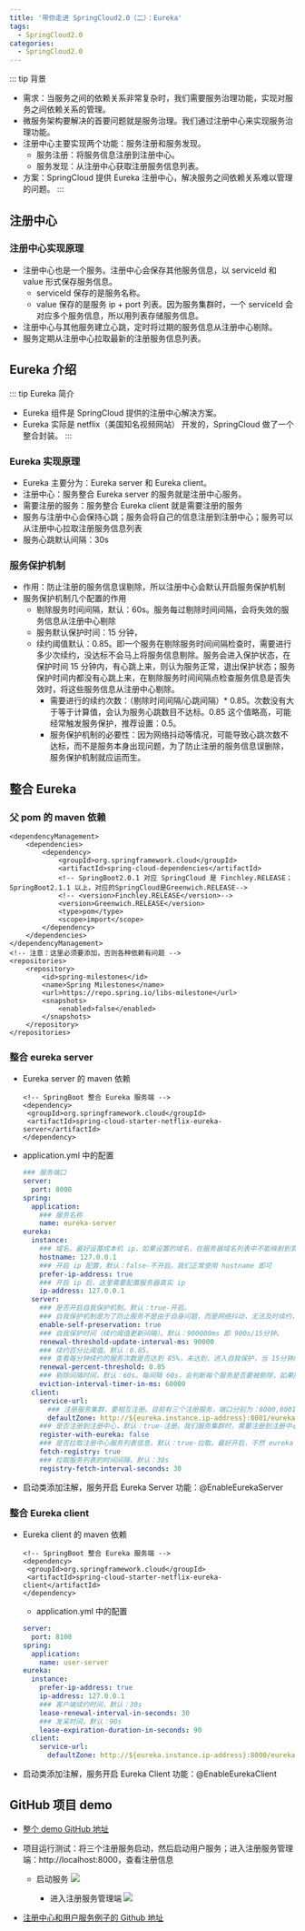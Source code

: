```yaml
---
title: '带你走进 SpringCloud2.0（二）：Eureka'
tags:
  - SpringCloud2.0
categories:
  - SpringCloud2.0
---
```


::: tip 背景
* 需求：当服务之间的依赖关系非常复杂时，我们需要服务治理功能，实现对服务之间依赖关系的管理。
* 微服务架构要解决的首要问题就是服务治理。我们通过注册中心来实现服务治理功能。
* 注册中心主要实现两个功能：服务注册和服务发现。
  * 服务注册：将服务信息注册到注册中心。
  * 服务发现：从注册中心获取注册服务信息列表。
* 方案：SpringCloud 提供 Eureka 注册中心，解决服务之间依赖关系难以管理的问题。
:::

## 注册中心

### 注册中心实现原理
* 注册中心也是一个服务。注册中心会保存其他服务信息，以 serviceId 和 value 形式保存服务信息。
  * serviceId 保存的是服务名称。
  * value 保存的是服务 ip + port  列表。因为服务集群时，一个 serviceId 会对应多个服务信息，所以用列表存储服务信息。
* 注册中心与其他服务建立心跳，定时将过期的服务信息从注册中心剔除。
* 服务定期从注册中心拉取最新的注册服务信息列表。

## Eureka 介绍

::: tip Eureka 简介
* Eureka 组件是 SpringCloud 提供的注册中心解决方案。
* Eureka 实际是 netflix（美国知名视频网站） 开发的，SpringCloud 做了一个整合封装。
:::

### Eureka 实现原理
* Eureka 主要分为：Eureka server 和 Eureka client。
* 注册中心：服务整合 Eureka server 的服务就是注册中心服务。
* 需要注册的服务：服务整合 Eureka client 就是需要注册的服务
* 服务与注册中心会保持心跳；服务会将自己的信息注册到注册中心；服务可以从注册中心拉取注册服务信息列表
* 服务心跳默认间隔：30s

### 服务保护机制
* 作用：防止注册的服务信息误剔除，所以注册中心会默认开启服务保护机制
* 服务保护机制几个配置的作用
  * 剔除服务时间间隔，默认：60s。服务每过剔除时间间隔，会将失效的服务信息从注册中心剔除
  * 服务默认保护时间：15 分钟，
  * 续约阈值默认：0.85。即一个服务在剔除服务时间间隔检查时，需要进行多少次续约，没达标不会马上将服务信息剔除。服务会进入保护状态，在保护时间 15 分钟内，有心跳上来，则认为服务正常，退出保护状态；服务保护时间内都没有心跳上来，在剔除服务时间间隔点检查服务信息是否失效时，将这些服务信息从注册中心剔除。
    * 需要进行的续约次数：（剔除时间间隔/心跳间隔）* 0.85。次数没有大于等于计算值，会认为服务心跳数目不达标。0.85 这个值略高，可能经常触发服务保护，推荐设置：0.5。
    * 服务保护机制的必要性：因为网络抖动等情况，可能导致心跳次数不达标，而不是服务本身出现问题，为了防止注册的服务信息误删除，服务保护机制就应运而生。

## 整合 Eureka

### 父 pom 的 maven 依赖
  ``` maven
  <dependencyManagement>
      <dependencies>
          <dependency>
              <groupId>org.springframework.cloud</groupId>
              <artifactId>spring-cloud-dependencies</artifactId>
              <!-- SpringBoot2.0.1 对应 SpringCloud 是 Finchley.RELEASE；SpringBoot2.1.1 以上，对应的SpringCloud是Greenwich.RELEASE-->
              <!-- <version>Finchley.RELEASE</version>-->
              <version>Greenwich.RELEASE</version>
              <type>pom</type>
              <scope>import</scope>
          </dependency>
      </dependencies>
  </dependencyManagement>
  <!-- 注意：这里必须要添加，否则各种依赖有问题 -->
  <repositories>
      <repository>
          <id>spring-milestones</id>
          <name>Spring Milestones</name>
          <url>https://repo.spring.io/libs-milestone</url>
          <snapshots>
              <enabled>false</enabled>
          </snapshots>
      </repository>
  </repositories>
  ```
### 整合 eureka server
* Eureka server 的 maven 依赖
   ```maven
  <!-- SpringBoot 整合 Eureka 服务端 -->
  <dependency>
    <groupId>org.springframework.cloud</groupId>
    <artifactId>spring-cloud-starter-netflix-eureka-server</artifactId>
  </dependency>
   ```
* application.yml 中的配置
  ```.yml
  ### 服务端口
  server:
    port: 8000
  spring:
    application:
      ### 服务名称
      name: eureka-server
  eureka:
    instance:
      ### 域名。最好设置成本机 ip，如果设置的域名，在服务器域名列表中不能映射到真实 ip，会导致通信异常
      hostname: 127.0.0.1
      ### 开启 ip 配置，默认：false-不开启。我们正常使用 hostname 即可
      prefer-ip-address: true
      ### 开启 ip 后，这里需要配置服务器真实 ip
      ip-address: 127.0.0.1
    server:
      ### 是否开启自我保护机制。默认：true-开启。
      ### 自我保护机制是为了防止服务不是由于自身问题，而是网络抖动，无法及时续约，导致服务信息被误剔除的问题
      enable-self-preservation: true
      ### 自我保护时间（续约阈值更新间隔）。默认：900000ms 即 900s/15分钟。
      renewal-threshold-update-interval-ms: 90000
      ### 续约百分比阈值。默认：0.85。
      ### 查看每分钟续约的服务次数是否达到 85%，未达到，进入自我保护，当 15分钟内有服务续约则不剔除服务，否则剔除服务
      renewal-percent-threshold: 0.85
      ### 剔除间隔时间，默认：60s。每间隔 60s，会判断每个服务是否要被剔除，如果服务超过服务保护时间还没续约，就剔除
      eviction-interval-timer-in-ms: 60000
    client:
      service-url:
        ### 注册服务集群，要相互注册。目前有三个注册服务，端口分别为：8000,8001,8002，我们服务需要注册到其他注册中心上
        defaultZone: http://${eureka.instance.ip-address}:8001/eureka/, http://${eureka.instance.ip-address}:8002/eureka/
      ### 是否注册到注册中心，默认：true-注册。我们服务集群时，需要注册到注册中心；单独一个注册中心，不推荐注册到注册中心
      register-with-eureka: false
      ### 是否拉取注册中心服务列表信息，默认：true-拉取。最好开启，不然 eureka 网页端，看不到任何服务的信息
      fetch-registry: true
      ### 拉取服务列表的时间间隔，默认：30s
      registry-fetch-interval-seconds: 30
  ```
* 启动类添加注解，服务开启 Eureka Server 功能：@EnableEurekaServer

### 整合 Eureka client
* Eureka client 的 maven 依赖
   ```maven
  <!-- SpringBoot 整合 Eureka 服务端 -->
  <dependency>
    <groupId>org.springframework.cloud</groupId>
    <artifactId>spring-cloud-starter-netflix-eureka-client</artifactId>
  </dependency>
   ```
  * application.yml 中的配置
  ```.yml
  server:
    port: 8100
  spring:
    application:
      name: user-server
  eureka:
    instance:
      prefer-ip-address: true
      ip-address: 127.0.0.1
      ### 客户端续约时间，默认：30s
      lease-renewal-interval-in-seconds: 30
      ### 发呆时间，默认：90s
      lease-expiration-duration-in-seconds: 90
    client:
      service-url:
        defaultZone: http://${eureka.instance.ip-address}:8000/eureka/,http://${eureka.instance.ip-address}:8001/eureka/,http://${eureka.instance.ip-address}:8001/eureka/
  ```
* 启动类添加注解，服务开启 Eureka Client 功能：@EnableEurekaClient

## GitHub 项目 demo

* [整个 demo GitHub 地址](https://github.com/ChenFengHub/springcloud-demo )

* 项目运行测试：将三个注册服务启动，然后启动用户服务；进入注册服务管理端：http://localhost:8000，查看注册信息
  * 启动服务
  ![](./image/eureka-start.png)

	* 进入注册服务管理端
  ![](./image/eureka-manager.png)

* [注册中心和用户服务例子的 Github 地址](https://github.com/ChenFengHub/springcloud-demo/tree/master/eureka-demo)
